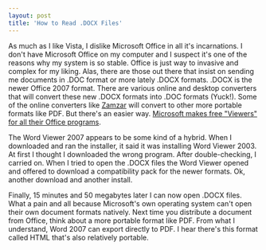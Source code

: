 ```yaml
---
layout: post
title: 'How to Read .DOCX Files'
---
```

As much as I like Vista, I dislike Microsoft Office in all it's incarnations. I don't have Microsoft Office on my computer and I suspect it's one of the reasons why my system is so stable. Office is just way to invasive and complex for my liking. Alas, there are those out there that insist on sending me documents in .DOC format or more lately .DOCX formats. .DOCX is the newer Office 2007 format. There are various online and desktop converters that will convert these new .DOCX formats into .DOC formats (Yuck!). Some of the online converters like [Zamzar](http://Zamzar.com) will convert to other more portable formats like PDF. But there's an easier way. [Microsoft makes free "Viewers" for all their Office programs](http://office.microsoft.com/en-us/downloads/HA010449811033.aspx).

The Word Viewer 2007 appears to be some kind of a hybrid. When I downloaded and ran the installer, it said it was installing Word Viewer 2003. At first I thought I downloaded the wrong program. After double-checking, I carried on. When I tried to open the .DOCX files the Word Viewer opened and offered to download a compatibility pack for the newer formats. Ok, another download and another install.

Finally, 15 minutes and 50 megabytes later I can now open .DOCX files. What a pain and all because Microsoft's own operating system can't open their own document formats natively. Next time you distribute a document from Office, think about a more portable format like PDF. From what I understand, Word 2007 can export directly to PDF. I hear there's this format called HTML that's also relatively portable.
